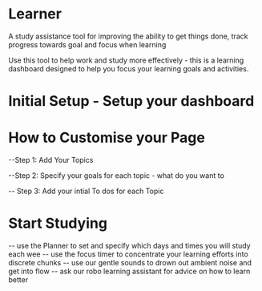 # Learner
A study assistance tool for improving the ability to get things done, track progress towards goal and focus when learning 

Use this tool to help work and study more effectively - this is a learning dashboard designed to help you focus your learning goals and activities. 


# Initial Setup - Setup your dashboard 


# How to Customise your Page
--Step 1: Add Your Topics 

--Step 2: Specify your goals for each topic - what do you want to

-- Step 3: Add your intial To dos for each Topic

# Start Studying
-- use the Planner to set and specify which days and times you will study each wee
-- use the focus timer to concentrate your learning efforts into discrete chunks 
-- use our gentle sounds to drown out ambient noise and get into flow 
-- ask our robo learning assistant for advice on how to learn better 

